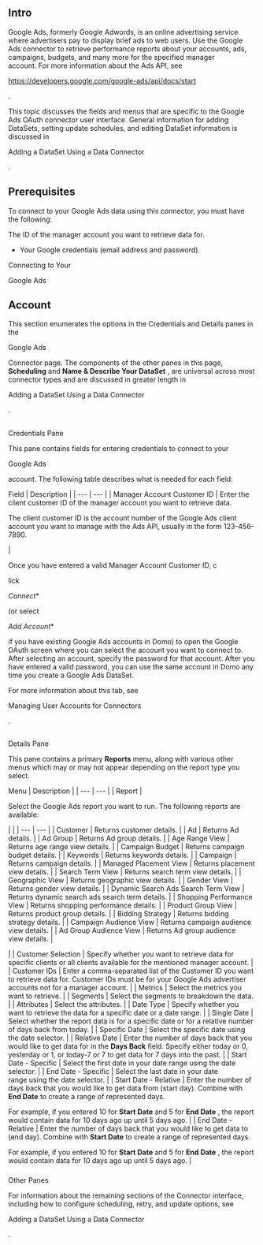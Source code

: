 

Intro
-------

Google Ads, formerly Google Adwords, is an online advertising service where advertisers pay to display brief ads to web users. Use the Google Ads connector to retrieve performance reports about your accounts, ads, campaigns, budgets, and many more for the specified manager account. For more information about the Ads API, see

https://developers.google.com/google-ads/api/docs/start

.


 This topic discusses the fields and menus that are specific to the Google Ads OAuth connector user interface. General information for adding DataSets, setting update schedules, and editing DataSet information is discussed in

Adding a DataSet Using a Data Connector

.


 Prerequisites
---------------

To connect to your Google Ads data using this connector, you must have the following:

 The ID of the manager account you want to retrieve data for.
* Your Google credentials (email address and password).

Connecting to Your

Google Ads

Account
---------------------------------------------

This section enumerates the options in the Credentials and Details panes in the

Google Ads

Connector page. The components of the other panes in this page,
 **Scheduling**
 and
 **Name & Describe Your DataSet**
 , are universal across most connector types and are discussed in greater length in

Adding a DataSet Using a Data Connector

.

##
 Credentials Pane

This pane contains fields for entering credentials to connect to your

Google Ads

account. The following table describes what is needed for each field:


 Field
  |
 Description
  |
| --- | --- |
|
 Manager Account Customer ID
  |
 Enter the client customer ID of the manager account you want to retrieve data.

The client customer ID is the account number of the Google Ads client account you want to manage with the Ads API, usually in the form 123-456-7890.

|


 Once you have entered a valid Manager Account Customer ID, c


 lick

*Connect**

(or select

*Add Account**

if you have existing Google Ads accounts in Domo) to open the Google OAuth screen where you can select the account you want to connect to. After selecting an account, specify the password for that account. After you have entered a valid password, you can use the same account in Domo any time you create a Google Ads DataSet.

For more information about this tab, see

Managing User Accounts for Connectors

.

##
 Details Pane

This pane contains a primary
 **Reports**
 menu, along with various other menus which may or may not appear depending on the report type you select.


 Menu
  |
 Description
  |
| --- | --- |
|
 Report
  |

Select the Google Ads report you want to run. The following reports are available:

  |  |
| --- | --- |
|
 Customer
  |
 Returns customer details.
  |
|
 Ad
  |
 Returns Ad details.
  |
|
 Ad Group
  |
 Returns Ad group details.
  |
|
 Age Range View
  |
 Returns age range view details.
  |
|
 Campaign Budget
  |
 Returns campaign budget details.
  |
|
 Keywords
  |
 Returns keywords details.
  |
|
 Campaign
  |
 Returns campaign details.
  |
|
 Managed Placement View
  |
 Returns placement view details.
  |
|
 Search Term View
  |
 Returns search term view details.
  |
|
 Geographic View
  |
 Returns geographic view details.
  |
|
 Gender View
  |
 Returns gender view details.
  |
|
 Dynamic Search Ads Search Term View
  |
 Returns dynamic search ads search term details.
  |
|
 Shopping Performance View
  |
 Returns shopping performance details.
  |
|
 Product Group View
  |
 Returns product group details.
  |
|
 Bidding Strategy
  |
 Returns bidding strategy details.
  |
|
 Campaign Audience View
  |
 Returns campaign audience view details.
  |
|
 Ad Group Audience View
  |
 Returns Ad group audience view details.
  |

|
|
 Customer Selection
  |
 Specify whether you want to retrieve data for specific clients or all clients available for the mentioned manager account.
  |
|
 Customer IDs
  |
 Enter a comma-separated list of the Customer ID you want to retrieve data for. Customer IDs must be for your Google Ads advertiser accounts not for a manager account.
  |
|
 Metrics
  |
 Select the metrics you want to retrieve.
  |
|
 Segments
  |
 Select the segments to breakdown the data.
  |
|
 Attributes
  |
 Select the attributes.
  |
|
 Date Type
  |
 Specify whether you want to retrieve the data for a specific date or a date range.
  |
|
 Single Date
  |
 Select whether the report data is for a specific date or for a relative number of days back from today.
  |
|
 Specific Date
  |
 Select the specific date using the date selector.
  |
|
 Relative Date
  |
 Enter the number of days back that you would like to get data for in the
 ********Days Back********
 field. Specify either today or 0, yesterday or 1, or today-7 or 7 to get data for 7 days into the past.
  |
|
 Start Date - Specific
  |
 Select the first date in your date range using the date selector.
  |
|
 End Date - Specific
  |
 Select the last date in your date range using the date selector.
  |
|
 Start Date - Relative
  |
 Enter the number of days back that you would like to get data from (start day). Combine with
 ********************************End Date********************************
 to create a range of represented days.


 For example, if you entered 10 for
 ********************************Start Date********************************
 and 5 for
 ********************************End Date********************************
 , the report would contain data for 10 days ago up until 5 days ago.
  |
|
 End Date - Relative
  |
 Enter the number of days back that you would like to get data to (end day). Combine with
 ********************************Start Date********************************
 to create a range of represented days.


 For example, if you entered 10 for
 ********************************Start Date********************************
 and 5 for
 ********************************End Date********************************
 , the report would contain data for 10 days ago up until 5 days ago.
  |


###
 Other Panes

For information about the remaining sections of the Connector interface, including how to configure scheduling, retry, and update options, see

Adding a DataSet Using a Data Connector

.

